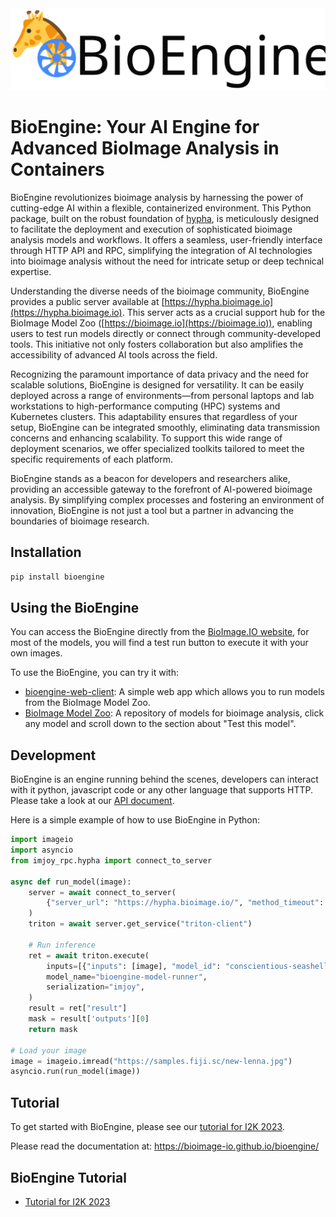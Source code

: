 <img src='https://raw.githubusercontent.com/bioimage-io/bioengine/main/docs/img/bioengine-logo-black.svg' width='600'>

# BioEngine: Your AI Engine for Advanced BioImage Analysis in Containers

BioEngine revolutionizes bioimage analysis by harnessing the power of cutting-edge AI within a flexible, containerized environment. This Python package, built on the robust foundation of [hypha](https://github.com/amun-ai/hypha), is meticulously designed to facilitate the deployment and execution of sophisticated bioimage analysis models and workflows. It offers a seamless, user-friendly interface through HTTP API and RPC, simplifying the integration of AI technologies into bioimage analysis without the need for intricate setup or deep technical expertise.

Understanding the diverse needs of the bioimage community, BioEngine provides a public server available at [https://hypha.bioimage.io](https://hypha.bioimage.io). This server acts as a crucial support hub for the BioImage Model Zoo ([https://bioimage.io](https://bioimage.io)), enabling users to test run models directly or connect through community-developed tools. This initiative not only fosters collaboration but also amplifies the accessibility of advanced AI tools across the field.

Recognizing the paramount importance of data privacy and the need for scalable solutions, BioEngine is designed for versatility. It can be easily deployed across a range of environments—from personal laptops and lab workstations to high-performance computing (HPC) systems and Kubernetes clusters. This adaptability ensures that regardless of your setup, BioEngine can be integrated smoothly, eliminating data transmission concerns and enhancing scalability. To support this wide range of deployment scenarios, we offer specialized toolkits tailored to meet the specific requirements of each platform.

BioEngine stands as a beacon for developers and researchers alike, providing an accessible gateway to the forefront of AI-powered bioimage analysis. By simplifying complex processes and fostering an environment of innovation, BioEngine is not just a tool but a partner in advancing the boundaries of bioimage research.

## Installation

```bash
pip install bioengine
```

## Using the BioEngine

You can access the BioEngine directly from the [BioImage.IO website](https://bioimage.io), for most of the models, you will find a test run button to execute it with your own images.



To use the BioEngine, you can try it with:
 - [bioengine-web-client](https://bioimage-io.github.io/bioengine-web-client/): A simple web app which allows you to run models from the BioImage Model Zoo.
 - [BioImage Model Zoo](https://bioimage.io): A repository of models for bioimage analysis, click any model and scroll down to the section about "Test this model".
 

## Development

BioEngine is an engine running behind the scenes, developers can interact with it python, javascript code or any other language that supports HTTP. Please take a look at our [API document](api.md).


Here is a simple example of how to use BioEngine in Python:

```python
import imageio
import asyncio
from imjoy_rpc.hypha import connect_to_server

async def run_model(image):
    server = await connect_to_server(
        {"server_url": "https://hypha.bioimage.io/", "method_timeout": 3000}
    )
    triton = await server.get_service("triton-client")

    # Run inference
    ret = await triton.execute(
        inputs=[{"inputs": [image], "model_id": "conscientious-seashell"}],
        model_name="bioengine-model-runner",
        serialization="imjoy",
    )
    result = ret["result"]
    mask = result['outputs'][0]
    return mask

# Load your image
image = imageio.imread("https://samples.fiji.sc/new-lenna.jpg")
asyncio.run(run_model(image))
```

## Tutorial

To get started with BioEngine, please see our [tutorial for I2K 2023](https://slides.imjoy.io/?slides=https://raw.githubusercontent.com/bioimage-io/BioEngine/main/slides/i2k-2023-bioengine-workshop.md).

Please read the documentation at: https://bioimage-io.github.io/bioengine/

## BioEngine Tutorial
 * [Tutorial for I2K 2023](https://slides.imjoy.io/?slides=https://raw.githubusercontent.com/bioimage-io/BioEngine/main/slides/i2k-2023-bioengine-workshop.md)

